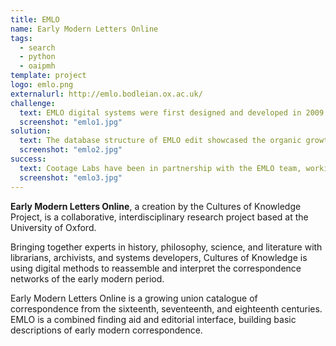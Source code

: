 ```yaml
---
title: EMLO
name: Early Modern Letters Online
tags:
  - search
  - python
  - oaipmh
template: project
logo: emlo.png
externalurl: http://emlo.bodleian.ox.ac.uk/
challenge:
  text: EMLO digital systems were first designed and developed in 2009 by the Bodleian Libraries Oxford. They have since then been in c0nstant use with the union catalogue growing in collection. In 2022, Cottage Labs were tasked with upating all of the EMLO digital systems, with the aim of modernising the software infrastructure, with monor changes to its functionality. Importantly, we had to  retain the database structure and the design interoperability, as EMLO had a few sub-systems, and they had to continue to work together, while we were upgarding each sub-system at a time.
  screenshot: "emlo1.jpg"
solution:
  text: The database structure of EMLO edit showcased the organic growth of EMLO. We identifed bottlenecks and improved the perfromance of the underlying  database design, while retaining interoperability with other old sub-systems. We modernised the design of EMLO edit taking along the editorial team and theirt ways of working.
  screenshot: "emlo2.jpg"
success:
  text: Cootage Labs have been in partnership with the EMLO team, working closely on delivering a robust technical platform to satisfy their usage and is easily maintainable. We have now developed and deployed the upgraded EMLO Edit interface and our currently working on upgrading the EMLO public discovery interface. Following this, we will be working on adding more functionality to EMLO Edit, expanding its functionality to allow community edits. We aim to complte the upgrade of all of the EMLo sub-sysytems by the end of 2024-2025 project period.
  screenshot: "emlo3.jpg"
---
```


**Early Modern Letters Online**, a creation by the Cultures of Knowledge Project, is a collaborative, interdisciplinary research project based at the University of Oxford. 

Bringing together experts in history, philosophy, science, and literature with librarians, archivists, and systems developers, Cultures of Knowledge is using digital methods to reassemble and interpret the correspondence networks of the early modern period. 

Early Modern Letters Online is a growing union catalogue of correspondence from the sixteenth, seventeenth, and eighteenth centuries. EMLO is a combined finding aid and editorial interface, building basic descriptions of early modern correspondence.